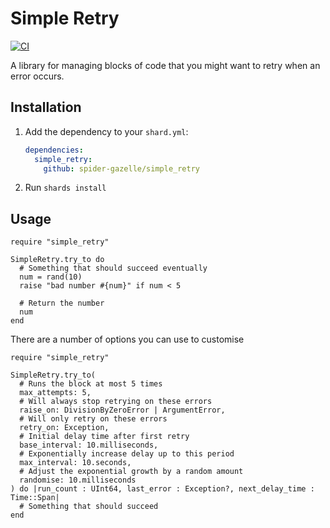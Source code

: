 # Simple Retry

[![CI](https://github.com/spider-gazelle/simple_retry/actions/workflows/ci.yml/badge.svg)](https://github.com/spider-gazelle/simple_retry/actions/workflows/ci.yml)

A library for managing blocks of code that you might want to retry when an error occurs.


## Installation

1. Add the dependency to your `shard.yml`:

   ```yaml
   dependencies:
     simple_retry:
       github: spider-gazelle/simple_retry
   ```

2. Run `shards install`


## Usage

```crystal
require "simple_retry"

SimpleRetry.try_to do
  # Something that should succeed eventually
  num = rand(10)
  raise "bad number #{num}" if num < 5

  # Return the number
  num
end
```

There are a number of options you can use to customise

```crystal
require "simple_retry"

SimpleRetry.try_to(
  # Runs the block at most 5 times
  max_attempts: 5,
  # Will always stop retrying on these errors
  raise_on: DivisionByZeroError | ArgumentError,
  # Will only retry on these errors
  retry_on: Exception,
  # Initial delay time after first retry
  base_interval: 10.milliseconds,
  # Exponentially increase delay up to this period
  max_interval: 10.seconds,
  # Adjust the exponential growth by a random amount
  randomise: 10.milliseconds
) do |run_count : UInt64, last_error : Exception?, next_delay_time : Time::Span|
  # Something that should succeed
end
```
